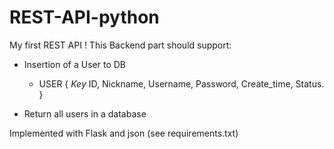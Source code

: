# REST-API-python
My first REST API !
This Backend part should support:
 - Insertion of a User to DB
    - USER { 
      *Key* ID,
            Nickname,
            Username,
            Password,
            Create_time,
            Status.
           }
           
- Return all users in a database

Implemented with Flask and json (see requirements.txt)
